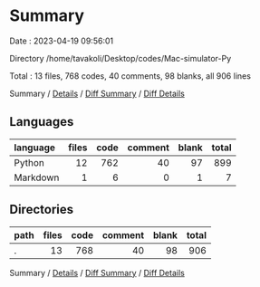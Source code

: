 # Summary

Date : 2023-04-19 09:56:01

Directory /home/tavakoli/Desktop/codes/Mac-simulator-Py

Total : 13 files,  768 codes, 40 comments, 98 blanks, all 906 lines

Summary / [Details](details.md) / [Diff Summary](diff.md) / [Diff Details](diff-details.md)

## Languages
| language | files | code | comment | blank | total |
| :--- | ---: | ---: | ---: | ---: | ---: |
| Python | 12 | 762 | 40 | 97 | 899 |
| Markdown | 1 | 6 | 0 | 1 | 7 |

## Directories
| path | files | code | comment | blank | total |
| :--- | ---: | ---: | ---: | ---: | ---: |
| . | 13 | 768 | 40 | 98 | 906 |

Summary / [Details](details.md) / [Diff Summary](diff.md) / [Diff Details](diff-details.md)